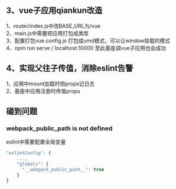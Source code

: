 ## 3、vue子应用qiankun改造

1、router/index.js中改BASE_URL为/vue  
2、main.js中需要把应用打包成类库  
3、配置打包vue.config.js
打包成umd模式，可以让window挂载的模式   
4、npm run serve / localhost:10000
至此基座调vue子应用也会成功

## 4、实现父往子传值，消除eslint告警

1、应用中mount加载时把props记日志  
2、基座中应用注册时传值props  

## 碰到问题

### __webpack_public_path__ is not defined

eslint中需要配置全局变量  
```js
"eslintConfig": {
    ...,
    "globals": {
      "__webpack_public_path__": true
    }
}
```